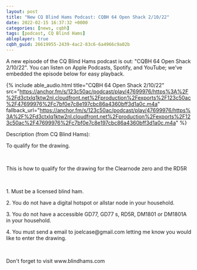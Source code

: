```yaml
---
layout: post
title: "New CQ Blind Hams Podcast: CQBH 64 Open Shack 2/10/22"
date: 2022-02-15 16:37:32 +0000
categories: [news, cqbh]
tags: [podcast, CQ Blind Hams]
ableplayer: true
cqbh_guid: 26619955-2439-4ac2-83c6-6a4966c9a02b
---
```


A new episode of the CQ Blind Hams podcast is out: "CQBH 64 Open Shack 2/10/22". You can listen on Apple Podcasts, Spotify, and YouTube; we’ve embedded the episode below for easy playback.

{% include able_audio.html title="CQBH 64 Open Shack 2/10/22" src="https://anchor.fm/s/123c50ac/podcast/play/47699976/https%3A%2F%2Fd3ctxlq1ktw2nl.cloudfront.net%2Fproduction%2Fexports%2F123c50ac%2F47699976%2Fc7bf0e7c8e197cbc86a4360bff3d1a0c.m4a" fallback_url="https://anchor.fm/s/123c50ac/podcast/play/47699976/https%3A%2F%2Fd3ctxlq1ktw2nl.cloudfront.net%2Fproduction%2Fexports%2F123c50ac%2F47699976%2Fc7bf0e7c8e197cbc86a4360bff3d1a0c.m4a" %}

Description (from CQ Blind Hams):

<p>To qualify for the drawing.</p>
<p><br></p>
<p>This is how to qualify for the drawing for the Clearnode zero and the RD5R</p>
<p><br></p>
<p>1. Must be a licensed blind ham.</p>
<p>2. You do not have a digital hotspot or allstar node in your household.</p>
<p>3. You do not have a accessible GD77, GD77 s, RD5R, DM1801 or DM1801A in your household.</p>
<p>4. You must send a email to joelcase@gmail.com letting me know you would like to enter the drawing.</p>
<p><br></p>
<p>Don't forget to visit www.blindhams.com</p>
<p>&nbsp;</p>
